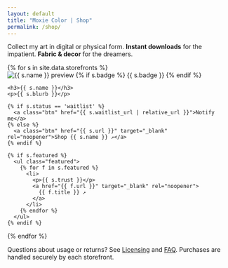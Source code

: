 ```yaml
---
layout: default
title: "Moxie Color | Shop"
permalink: /shop/
---
```


<p class="lede">Collect my art in digital or physical form.
<strong>Instant downloads</strong> for the impatient. <strong>Fabric & decor</strong> for the dreamers.</p>

<div class="shop-grid">
  {% for s in site.data.storefronts %}
  <article class="shop-card">
    <div class="img-wrap">
      <a class="img-link" aria-label="Shop {{ s.name }}"
         {% if s.url %}href="{{ s.url }}"{% endif %}
         {% if s.status != 'waitlist' %}target="_blank" rel="noopener"{% endif %}>
        <img src="{{ s.image | relative_url }}" alt="{{ s.name }} preview">
      </a>
      {% if s.badge %}
        <span class="badge badge--overlay">{{ s.badge }}</span>
      {% endif %}
    </div>

    <h3>{{ s.name }}</h3>
    <p>{{ s.blurb }}</p>

    {% if s.status == 'waitlist' %}
      <a class="btn" href="{{ s.waitlist_url | relative_url }}">Notify me</a>
    {% else %}
      <a class="btn" href="{{ s.url }}" target="_blank" rel="noopener">Shop {{ s.name }} ↗</a>
    {% endif %}

    {% if s.featured %}
      <ul class="featured">
        {% for f in s.featured %}
          <li>
            <p>{{ s.trust }}</p>
            <a href="{{ f.url }}" target="_blank" rel="noopener">
              {{ f.title }} ↗
            </a>
          </li>
        {% endfor %}
      </ul>
    {% endif %}
  </article>
  {% endfor %}
</div>

<p class="fineprint">Questions about usage or returns? See
  <a href="{{ '/licensing/' | relative_url }}">Licensing</a> and
  <a href="{{ '/faq/' | relative_url }}">FAQ</a>.
  Purchases are handled securely by each storefront.</p>
